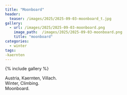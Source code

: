```yaml
---
title: "Moonboard"
header:
  teaser: /images/2025/2025-09-03-moonboard_t.jpg
gallery:
  - url: /images/2025/2025-09-03-moonboard.png
    image_path:  /images/2025/2025-09-03-moonboard.png
    title: "moonboard"
categories:
  - winter
tags:
-kaernten
---
```


{% include gallery %}

Austria, Kaernten, Villach.  
Winter, Climbing.   
Moonboard.
